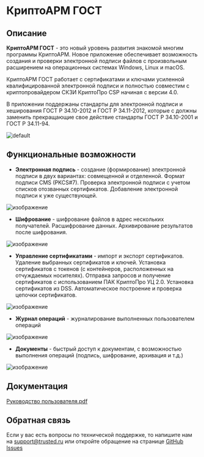 # КриптоАРМ ГОСТ

## Описание

**КриптоАРМ ГОСТ** - это новый уровень развития знакомой многим программы КриптоАРМ. Новое приложение обеспечивает возможность создания и проверки электронной подписи файлов с произвольным расширением на операционных системах Windows, Linux и macOS.

КриптоАРМ ГОСТ работает с сертификатами и ключами усиленной квалифицированной электронной подписи и полностью совместим с криптопровайдером СКЗИ КриптоПро CSP начиная с версии 4.0.

В приложении поддержаны стандарты для электронной подписи и хеширования ГОСТ Р 34.10-2012 и ГОСТ Р 34.11-2012, которые с должны заменить прекращающие свое действие стандарты ГОСТ Р 34.10-2001 и ГОСТ Р 34.11-94.

![default](https://user-images.githubusercontent.com/16474118/67274403-08844200-f4c9-11e9-838a-40e3eb0837c3.png)


## Функциональные возможности

* **Электронная подпись** - создание (формирование) электронной подписи в двух вариантах: совмещенной и отделенной. Формат подписи CMS (PKCS#7). Проверка электронной подписи с учетом списков отозванных сертификатов. Добавление электронной подписи к уже существующей.

![изображение](https://user-images.githubusercontent.com/16474118/67293318-ebfa0100-f4ec-11e9-9349-4b7d5e7efd57.png)

* **Шифрование** - шифрование файлов в адрес нескольких получателей. Расшифрование данных. Архивирование результатов после шифрования.

![изображение](https://user-images.githubusercontent.com/16474118/67293385-016f2b00-f4ed-11e9-9899-335460c8da95.png)

* **Управление сертификатами** - импорт и экспорт сертификатов. Удаление выбранных сертификатов и ключей. Установка сертификатов с токенов (с контейнеров, расположенных на отчуждаемых носителях). Отправка запросов и получение сертификатов с использованием ПАК КриптоПро УЦ 2.0.  Установка сертификатов из DSS. Автоматическое построение и проверка цепочки сертификатов.

![изображение](https://user-images.githubusercontent.com/16474118/67293446-18ae1880-f4ed-11e9-99be-571c20169fb3.png)

* **Журнал операций** - журналирование выполненных пользователем операций

![изображение](https://user-images.githubusercontent.com/16474118/67293469-24014400-f4ed-11e9-8357-8655b7e74e5f.png)

* **Документы** - быстрый доступ к документам, с возможностью выполнения операций (подпись, шифрование, архивация и т.д.)

![изображение](https://user-images.githubusercontent.com/16474118/67293508-311e3300-f4ed-11e9-90cb-763ae04735b0.png)

## Документация
[Руководство пользователя.pdf](https://github.com/TrustedRu/CryptoARMGOST/blob/master/docs/%D0%A0%D1%83%D0%BA%D0%BE%D0%B2%D0%BE%D0%B4%D1%81%D1%82%D0%B2%D0%BE%20%D0%BF%D0%BE%D0%BB%D1%8C%D0%B7%D0%BE%D0%B2%D0%B0%D1%82%D0%B5%D0%BB%D1%8F.pdf)

## Обратная связь
Если у вас есть вопросы по технической поддержке, то напишите нам на support@trusted.ru или откройте обращение на странице [GitHub Issues](https://github.com/TrustedRu/CryptoARMGOST/issues)
